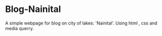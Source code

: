 # Blog-Nainital
A simple webpage for blog on city of lakes: 'Nainital'.
Using html , css and media querry.
